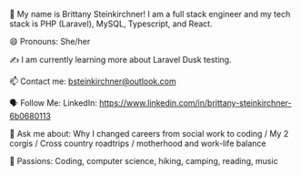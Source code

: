 🤝 My name is Brittany Steinkirchner! I am a full stack engineer and my tech stack is PHP (Laravel), MySQL, Typescript, and React. 

😄 Pronouns: She/her

✍️ I am currently learning more about Laravel Dusk testing.

📫 Contact me: bsteinkirchner@outlook.com

🗣 Follow Me: LinkedIn: https://www.linkedin.com/in/brittany-steinkirchner-6b0680113

💬 Ask me about: Why I changed careers from social work to coding / My 2 corgis / Cross country roadtrips / motherhood and work-life balance

💓 Passions: Coding, computer science, hiking, camping, reading, music
